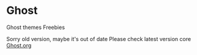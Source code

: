 # Ghost
Ghost themes Freebies

Sorry old version, maybe it's out of date
Please check latest version core <a href="https://github.com/tryghost">Ghost.org</a>
